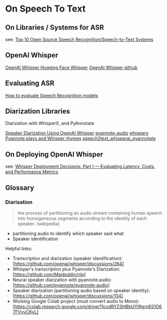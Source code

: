 # On Speech To Text


## On Libraries / Systems for ASR
see:
[Top 10 Open Source Speech Recognition/Speech-to-Text Systems](https://fosspost.org/open-source-speech-recognition/)


## OpenAI Whisper

[OpenAI Whisper ](https://openai.com/research/whisper)
[Hugging Face Whisper](https://huggingface.co/openai/whisper-medium)
[OpenAI Whisper github](https://github.com/openai/whisper#python-usage)


## Evaluating ASR

[How to evaluate Speech Recognition models](https://www.assemblyai.com/blog/how-to-evaluate-speech-recognition-models/)


## Diarization Libraries

Diarization with WhisperX, and PyAnnotate

[Speaker Diarization Using OpenAI Whisper](https://github.com/MahmoudAshraf97/whisper-diarization)
[pyannote-audio](https://github.com/pyannote/pyannote-audio)
[whisperx](https://github.com/m-bain/whisperX)
[Pyannote plays and Whisper rhymes](https://github.com/Majdoddin/nlp)
[speech2text_whisperai_pyannotate](https://github.com/luisroque/large_laguage_models/blob/main/speech2text_whisperai_pyannotate.py#L112)


## On Deploying OpenAI Whisper

see:
[Whisper Deployment Decisions: Part I — Evaluating Latency, Costs, and Performance Metrics](https://blog.ml6.eu/whisper-deployment-decisions-part-i-evaluating-latency-costs-and-performance-metrics-d07f6edc9ec0)


## Glossary

### Diarisation

> the process of partitioning an audio stream containing human speech into homogeneous segments according to the identity of each speaker. (wikipedia)

- partitioning audio to identify which speaker said what
- Speaker identification

Helpful links:
- Transcription and diarization (speaker identification): [https://github.com/openai/whisper/discussions/264]
- Whisper's transcription plus Pyannote's Diarization: [https://github.com/Majdoddin/nlp]
- Neural speaker diarization with pyannote.audio: [https://github.com/pyannote/pyannote-audio]
- Speaker diarization (partitioning audio based on speaker identity): [https://github.com/openai/whisper/discussions/104]
- Working Google Colab project (must convert audio to Mono): [https://colab.research.google.com/drive/11ccdRYZSHBbUYI9grn6S1O67FVyvCKyL]




